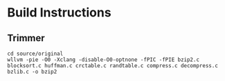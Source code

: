 # Build Instructions

## Trimmer

```
cd source/original
wllvm -pie -O0 -Xclang -disable-O0-optnone -fPIC -fPIE bzip2.c blocksort.c huffman.c crctable.c randtable.c compress.c decompress.c bzlib.c -o bzip2
```
